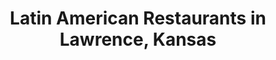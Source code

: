 ---
active: true
aliases: []
description: Latin American restaurants offering curbside, takeout, and delivery food
  in Lawrence, Kansas
name: Latin American
redirect_from: []
sitemap: true
slug: latin-american
title: Latin American Restaurants in Lawrence, Kansas
---